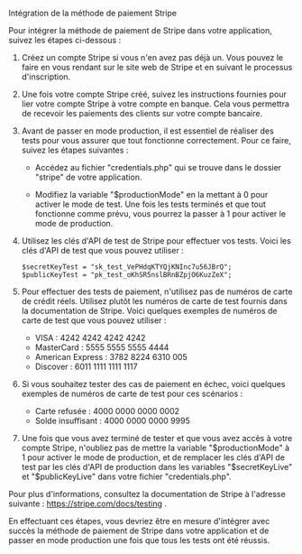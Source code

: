 Intégration de la méthode de paiement Stripe

Pour intégrer la méthode de paiement de Stripe dans votre application, suivez les étapes ci-dessous :

1. Créez un compte Stripe si vous n'en avez pas déjà un. Vous pouvez le faire en vous rendant sur le site web de Stripe et en suivant le processus d'inscription.

2. Une fois votre compte Stripe créé, suivez les instructions fournies pour lier votre compte Stripe à votre compte en banque. Cela vous permettra de recevoir les paiements des clients sur votre compte bancaire.

3. Avant de passer en mode production, il est essentiel de réaliser des tests pour vous assurer que tout fonctionne correctement. Pour ce faire, suivez les étapes suivantes :

   - Accédez au fichier "credentials.php" qui se trouve dans le dossier "stripe" de votre application.

   - Modifiez la variable "$productionMode" en la mettant à 0 pour activer le mode de test. Une fois les tests terminés et que tout fonctionne comme prévu, vous pourrez la passer à 1 pour activer le mode de production.

4. Utilisez les clés d'API de test de Stripe pour effectuer vos tests. Voici les clés d'API de test que vous pouvez utiliser :

   ```
   $secretKeyTest = "sk_test_VePHdqKTYQjKNInc7u56JBrQ";
   $publicKeyTest = "pk_test_oKhSR5nslBRnBZpjO6KuzZeX";
   ```

5. Pour effectuer des tests de paiement, n'utilisez pas de numéros de carte de crédit réels. Utilisez plutôt les numéros de carte de test fournis dans la documentation de Stripe. Voici quelques exemples de numéros de carte de test que vous pouvez utiliser :

   - VISA : 4242 4242 4242 4242
   - MasterCard : 5555 5555 5555 4444
   - American Express : 3782 8224 6310 005
   - Discover : 6011 1111 1111 1117

6. Si vous souhaitez tester des cas de paiement en échec, voici quelques exemples de numéros de carte de test pour ces scénarios :

   - Carte refusée : 4000 0000 0000 0002
   - Solde insuffisant : 4000 0000 0000 9995

7. Une fois que vous avez terminé de tester et que vous avez accès à votre compte Stripe, n'oubliez pas de mettre la variable "$productionMode" à 1 pour activer le mode de production, et de remplacer les clés d'API de test par les clés d'API de production dans les variables "$secretKeyLive" et "$publicKeyLive" dans votre fichier "credentials.php".

Pour plus d'informations, consultez la documentation de Stripe à l'adresse suivante : https://stripe.com/docs/testing .

En effectuant ces étapes, vous devriez être en mesure d'intégrer avec succès la méthode de paiement de Stripe dans votre application et de passer en mode production une fois que tous les tests ont été réussis.
